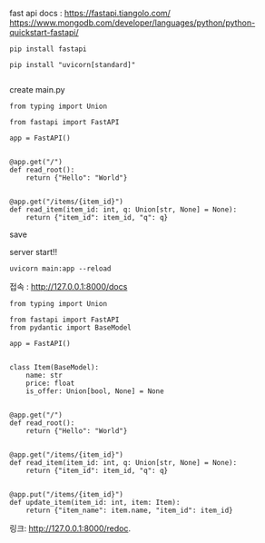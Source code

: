 fast api docs :  https://fastapi.tiangolo.com/
https://www.mongodb.com/developer/languages/python/python-quickstart-fastapi/



```
pip install fastapi

pip install "uvicorn[standard]"


```

create main.py

```
from typing import Union

from fastapi import FastAPI

app = FastAPI()


@app.get("/")
def read_root():
    return {"Hello": "World"}


@app.get("/items/{item_id}")
def read_item(item_id: int, q: Union[str, None] = None):
    return {"item_id": item_id, "q": q}

```

save


server start!!
```
uvicorn main:app --reload
```

접속 : http://127.0.0.1:8000/docs



```
from typing import Union

from fastapi import FastAPI
from pydantic import BaseModel

app = FastAPI()


class Item(BaseModel):
    name: str
    price: float
    is_offer: Union[bool, None] = None


@app.get("/")
def read_root():
    return {"Hello": "World"}


@app.get("/items/{item_id}")
def read_item(item_id: int, q: Union[str, None] = None):
    return {"item_id": item_id, "q": q}


@app.put("/items/{item_id}")
def update_item(item_id: int, item: Item):
    return {"item_name": item.name, "item_id": item_id}

```

링크:   http://127.0.0.1:8000/redoc.
